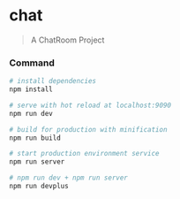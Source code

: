 # chat

> A ChatRoom Project

### Command

``` bash
# install dependencies
npm install

# serve with hot reload at localhost:9090
npm run dev

# build for production with minification
npm run build

# start production environment service
npm run server

# npm run dev + npm run server
npm run devplus
```
